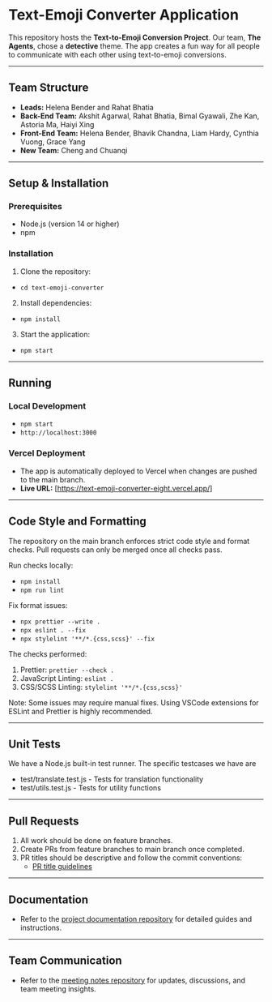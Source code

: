 # Text-Emoji Converter Application

This repository hosts the **Text-to-Emoji Conversion Project**. Our team, **The Agents**, chose a **detective** theme. The app creates a fun way for all people to communicate with each other using text-to-emoji conversions.

---

## Team Structure

- **Leads:** Helena Bender and Rahat Bhatia
- **Back-End Team:** Akshit Agarwal, Rahat Bhatia, Bimal Gyawali, Zhe Kan, Astoria Ma, Haiyi Xing
- **Front-End Team:** Helena Bender, Bhavik Chandna, Liam Hardy, Cynthia Vuong, Grace Yang
- **New Team:** Cheng and Chuanqi

---

## Setup & Installation

### Prerequisites

- Node.js (version 14 or higher)
- npm

### Installation

1. Clone the repository:

- `cd text-emoji-converter`

2. Install dependencies:

- `npm install`

3. Start the application:

- `npm start`

---

## Running

### Local Development

- `npm start`
- `http://localhost:3000`

### Vercel Deployment

- The app is automatically deployed to Vercel when changes are pushed to the main branch.
- **Live URL:** [https://text-emoji-converter-eight.vercel.app/]

---

## Code Style and Formatting

The repository on the main branch enforces strict code style and format checks. Pull requests can only be merged once all checks pass.

Run checks locally:

- `npm install`
- `npm run lint`

Fix format issues:

- `npx prettier --write .`
- `npx eslint . --fix`
- `npx stylelint '**/*.{css,scss}' --fix`

The checks performed:

1. Prettier: `prettier --check .`
2. JavaScript Linting: `eslint .`
3. CSS/SCSS Linting: `stylelint '**/*.{css,scss}'`

Note: Some issues may require manual fixes. Using VSCode extensions for ESLint and Prettier is highly recommended.

---

## Unit Tests

We have a Node.js built-in test runner. The specific testcases we have are

- test/translate.test.js - Tests for translation functionality
- test/utils.test.js - Tests for utility functions

---

## Pull Requests

1. All work should be done on feature branches.
2. Create PRs from feature branches to main branch once completed.
3. PR titles should be descriptive and follow the commit conventions:
   - [PR title guidelines](https://flank.github.io/flank/pr_titles/)

---

## Documentation

- Refer to the [project documentation repository](https://github.com/CSE210-FA25-Team04/documentation) for detailed guides and instructions.

---

## Team Communication

- Refer to the [meeting notes repository](https://github.com/CSE210-FA25-Team04/meeting-notes) for updates, discussions, and team meeting insights.
